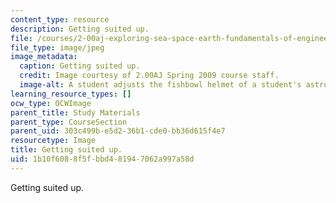 ```yaml
---
content_type: resource
description: Getting suited up.
file: /courses/2-00aj-exploring-sea-space-earth-fundamentals-of-engineering-design-spring-2009/1b10f6088f5fbbd481947062a997a58d_1.jpeg
file_type: image/jpeg
image_metadata:
  caption: Getting suited up.
  credit: Image courtesy of 2.00AJ Spring 2009 course staff.
  image-alt: A student adjusts the fishbowl helmet of a student's astronaut suit.
learning_resource_types: []
ocw_type: OCWImage
parent_title: Study Materials
parent_type: CourseSection
parent_uid: 303c499b-e5d2-36b1-cde0-bb36d615f4e7
resourcetype: Image
title: Getting suited up.
uid: 1b10f608-8f5f-bbd4-8194-7062a997a58d
---
```

Getting suited up.

